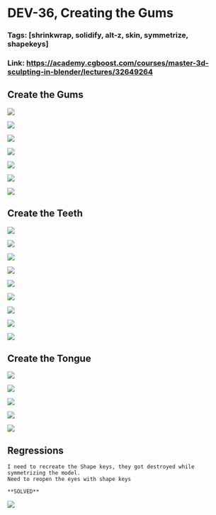 # DEV-36, Creating the Gums
### Tags: [shrinkwrap, solidify, alt-z, skin, symmetrize, shapekeys]
### Link: https://academy.cgboost.com/courses/master-3d-sculpting-in-blender/lectures/32649264

## Create the Gums

![](../images/DEV-36/DEV-36-A1.png)

![](../images/DEV-36/DEV-36-A2.png)

![](../images/DEV-36/DEV-36-A3.png)

![](../images/DEV-36/DEV-36-A4.png)

![](../images/DEV-36/DEV-36-A5.png)

![](../images/DEV-36/DEV-36-A6.png)

![](../images/DEV-36/DEV-36-A7.png)

## Create the Teeth

![](../images/DEV-36/DEV-36-B1.png)

![](../images/DEV-36/DEV-36-B2.png)

![](../images/DEV-36/DEV-36-B3.png)

![](../images/DEV-36/DEV-36-B4.png)

![](../images/DEV-36/DEV-36-B5.png)

![](../images/DEV-36/DEV-36-B6.png)

![](../images/DEV-36/DEV-36-B7.png)

![](../images/DEV-36/DEV-36-B8.png)

![](../images/DEV-36/DEV-36-B9.png)

## Create the Tongue

![](../images/DEV-36/DEV-36-C1.png)

![](../images/DEV-36/DEV-36-C2.png)

![](../images/DEV-36/DEV-36-C3.png)

![](../images/DEV-36/DEV-36-C4.png)

![](../images/DEV-36/DEV-36-C5.png)

## Regressions

    I need to recreate the Shape keys, they got destroyed while symmetrizing the model.
    Need to reopen the eyes with shape keys

    **SOLVED**

![](../images/DEV-36/DEV-36-D1.png)
